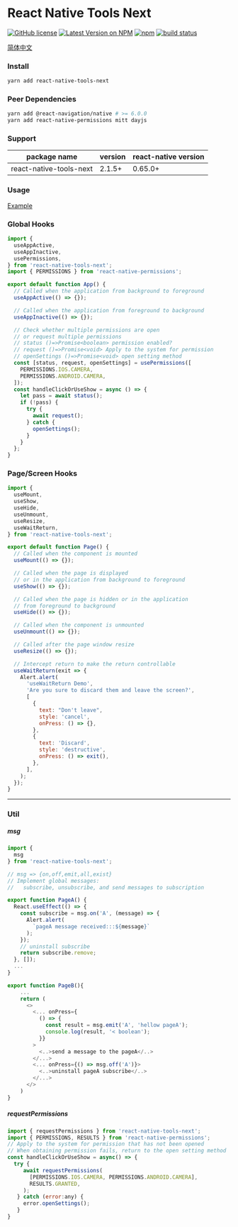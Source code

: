 # React Native Tools Next

[![GitHub license](https://img.shields.io/badge/license-MIT-blue.svg)](https://github.com/name-q/react-native-tools-next/blob/master/LICENSE)
[![Latest Version on NPM](https://img.shields.io/npm/v/react-native-tools-next.svg)](https://npmjs.com/package/react-native-tools-next)
[![npm](https://img.shields.io/npm/dt/react-native-tools-next.svg)](https://www.npmjs.com/package/react-native-tools-next)
[![build status](https://github.com/name-q/react-native-tools-next/actions/workflows/test.yml/badge.svg?branch=master)](https://github.com/name-q/react-native-tools-next/actions/workflows/test.yml)

[简体中文](./README.zh-CN.md)

### Install

```sh
yarn add react-native-tools-next
```

### Peer Dependencies

```sh
yarn add @react-navigation/native # >= 6.0.0
yarn add react-native-permissions mitt dayjs
```

### Support

| package name            | version | react-native version |
| ----------------------- | ------- | -------------------- |
| react-native-tools-next | 2.1.5+  | 0.65.0+              |

### Usage

[Example](https://github.com/name-q/react-native-tools-next-example)

### Global Hooks

```js
import {
  useAppActive,
  useAppInactive,
  usePermissions,
} from 'react-native-tools-next';
import { PERMISSIONS } from 'react-native-permissions';

export default function App() {
  // Called when the application from background to foreground
  useAppActive(() => {});

  // Called when the application from foreground to background
  useAppInactive(() => {});

  // Check whether multiple permissions are open
  // or request multiple permissions
  // status ()=>Promise<boolean> permission enabled?
  // request ()=>Promise<void> Apply to the system for permission
  // openSettings ()=>Promise<void> open setting method
  const [status, request, openSettings] = usePermissions([
    PERMISSIONS.IOS.CAMERA,
    PERMISSIONS.ANDROID.CAMERA,
  ]);
  const handleClickOrUseShow = async () => {
    let pass = await status();
    if (!pass) {
      try {
        await request();
      } catch {
        openSettings();
      }
    }
  };
}
```

### Page/Screen Hooks

```js
import {
  useMount,
  useShow,
  useHide,
  useUnmount,
  useResize,
  useWaitReturn,
} from 'react-native-tools-next';

export default function Page() {
  // Called when the component is mounted
  useMount(() => {});

  // Called when the page is displayed
  // or in the application from background to foreground
  useShow(() => {});

  // Called when the page is hidden or in the application
  // from foreground to background
  useHide(() => {});

  // Called when the component is unmounted
  useUnmount(() => {});

  // Called after the page window resize
  useResize(() => {});

  // Intercept return to make the return controllable
  useWaitReturn(exit => {
    Alert.alert(
      'useWaitReturn Demo',
      'Are you sure to discard them and leave the screen?',
      [
        {
          text: "Don't leave",
          style: 'cancel',
          onPress: () => {},
        },
        {
          text: 'Discard',
          style: 'destructive',
          onPress: () => exit(),
        },
      ],
    );
  });
}
```

---

### Util

##### **msg**

```js
import {
  msg
} from 'react-native-tools-next';

// msg => {on,off,emit,all,exist}
// Implement global messages:
//   subscribe, unsubscribe, and send messages to subscription

export function PageA() {
  React.useEffect(() => {
    const subscribe = msg.on('A', (message) => {
      Alert.alert(
        `pageA message received:::${message}`
      );
    });
    // uninstall subscribe
    return subscribe.remove;
  }, []);
  ...
}

export function PageB(){
    ...
    return (
      <>
        <... onPress={
          () => {
            const result = msg.emit('A', 'hellow pageA');
            console.log(result, '< boolean');
          }}
        >
          <..>send a message to the pageA</..>
        </...>
        <... onPress={() => msg.off('A')}>
          <..>uninstall pageA subscribe</..>
        </...>
      </>
    )
}
```

##### requestPermissions

```js
import { requestPermissions } from 'react-native-tools-next';
import { PERMISSIONS, RESULTS } from 'react-native-permissions';
// Apply to the system for permission that has not been opened
// When obtaining permission fails, return to the open setting method
const handleClickOrUseShow = async() => {
  try {
     await requestPermissions(
       [PERMISSIONS.IOS.CAMERA, PERMISSIONS.ANDROID.CAMERA],
       RESULTS.GRANTED,
     );
   } catch (error:any) {
     error.openSettings();
   }
}
```
